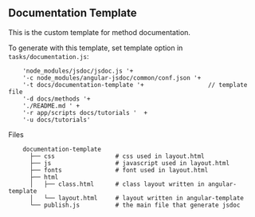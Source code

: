 Documentation Template
----------------
  This is the custom template for method documentation.

  To generate with this template, set template option in `tasks/documentation.js`:

```
    'node_modules/jsdoc/jsdoc.js '+
    '-c node_modules/angular-jsdoc/common/conf.json '+  
    '-t docs/documentation-template '+                  // template file
    '-d docs/methods '+                                 
    './README.md ' +                                    
    '-r app/scripts docs/tutorials '  +
    '-u docs/tutorials'                              
```

  Files
```
    documentation-template
      ├── css                 # css used in layout.html
      ├── js                  # javascript used in layout.html
      ├── fonts               # font used in layout.html
      ├── html
      │   ├── class.html      # class layout written in angular-template
      │   └── layout.html     # layout written in angular-template
      └── publish.js          # the main file that generate jsdoc
```